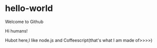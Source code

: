# hello-world
Welcome to Github

Hi humans!

Hubot here,I like node.js and Coffeescript(that's what I am made of>>>>)
